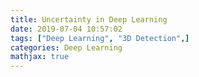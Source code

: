 ```yaml
---
title: Uncertainty in Deep Learning
date: 2019-07-04 10:57:02
tags: ["Deep Learning", "3D Detection",]
categories: Deep Learning
mathjax: true
---
```


